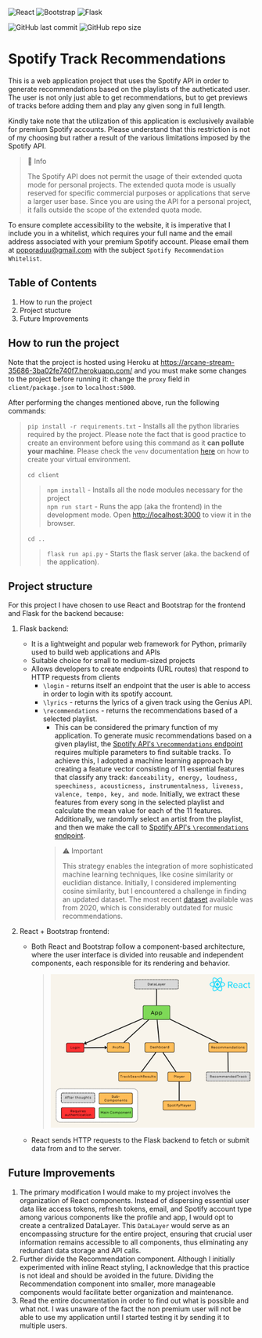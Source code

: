 

![React](https://img.shields.io/badge/react-%2320232a.svg?style=for-the-badge&logo=react&logoColor=%2361DAFB) ![Bootstrap](https://img.shields.io/badge/bootstrap-%238511FA.svg?style=for-the-badge&logo=bootstrap&logoColor=white) ![Flask](https://img.shields.io/badge/flask-%23000.svg?style=for-the-badge&logo=flask&logoColor=white)

![GitHub last commit](https://img.shields.io/github/last-commit/StephanoGit/spotify-api-music-recommendation) ![GitHub repo size](https://img.shields.io/github/repo-size/StephanoGit/spotify-api-music-recommendation)


# Spotify Track Recommendations
This is a web application project that uses the Spotify API in order to generate recommendations based on the playlists of the autheticated user. The user is not only just able to get recommendations, but to get previews of tracks before adding them and play any given song in full length.

Kindly take note that the utilization of this application is exclusively available for premium Spotify accounts. Please understand that this restriction is not of my choosing but rather a result of the various limitations imposed by the Spotify API.
    
> 📘 Info
> 
>The Spotify API does not permit the usage of their extended quota mode for personal projects. The extended quota mode is usually reserved for specific commercial purposes or applications that serve a larger user base. Since you are using the API for a personal project, it falls outside the scope of the extended quota mode.
    
To ensure complete accessibility to the website, it is imperative that I include you in a whitelist, which requires your full name and the email address associated with your premium Spotify account. Please email them at <poporaduu@gmail.com> with the subject `Spotify Recommendation Whitelist`. 


## Table of Contents
1. How to run the project
2. Project stucture
3. Future Improvements


## How to run the project
Note that the project is hosted using Heroku at https://arcane-stream-35686-3ba02fe740f7.herokuapp.com/ and you must make some changes to the project before running it: change the `proxy` field in `client/package.json` to `localhost:5000`.

After performing the changes mentioned above, run the following commands:
>`pip install -r requirements.txt` - Installs all the python libraries required by the project. Please note the fact that is good practice to create an environment before using this command as it **can pollute your machine**. Please check the `venv` documentation [here](https://docs.python.org/3/library/venv.html#creating-virtual-environments) on how to create your virtual environment.
>>
>`cd client`
>
>> `npm install` - Installs all the node modules necessary for the project\
>> `npm run start` - Runs the app (aka the frontend) in the development mode. Open [http://localhost:3000](http://localhost:3000) to view it in the browser.
>
>`cd .. `
>
>>`flask run api.py` - Starts the flask server (aka. the backend of the application).

## Project structure
For this project I have chosen to use React and Bootstrap for the frontend and Flask for the backend because:
1. Flask backend:
    * It is a lightweight and popular web framework for Python, primarily used to build web applications and APIs
    * Suitable choice for small to medium-sized projects
    * Allows developers to create endpoints (URL routes) that respond to HTTP requests from clients
        * `\login` - returns itself an endpoint that the user is able to access in order to login with its spotify account.
        * `\lyrics` - returns the lyrics of a given track using the Genius API.
        * `\recommendations` - returns the recommendations based of a selected playlist.
            * This can be considered the primary function of my application. To generate music recommendations based on a given playlist, the [Spotify API's `\recommendations` endpoint](https://developer.spotify.com/documentation/web-api/reference/get-recommendations) requires multiple parameters to find suitable tracks. To achieve this, I adopted a machine learning approach by creating a feature vector consisting of 11 essential features that classify any track: `danceability, energy, loudness, speechiness, acousticness, instrumentalness, liveness, valence, tempo, key, and mode`. Initially, we extract these features from every song in the selected playlist and calculate the mean value for each of the 11 features. Additionally, we randomly select an artist from the playlist, and then we make the call to [Spotify API's `\recommendations` endpoint](https://developer.spotify.com/documentation/web-api/reference/get-recommendations).
            > ⚠️ Important
            >
            > This strategy enables the integration of more sophisticated machine learning techniques, like cosine similarity or euclidian distance. Initially, I considered implementing cosine similarity, but I encountered a challenge in finding an updated dataset. The most recent [dataset](https://www.kaggle.com/yamaerenay/spotify-dataset-19212020-160k-tracks) available was from 2020, which is considerably outdated for music recommendations.
        
2. React + Bootstrap frontend:
    * Both React and Bootstrap follow a component-based architecture, where the user interface is divided into reusable and independent components, each responsible for its rendering and behavior.
        > ![React Components Diagram](https://github.com/StephanoGit/images/blob/main/Spotify%20React%20diagram.png)
    * React sends HTTP requests to the Flask backend to fetch or submit data from and to the server.

## Future Improvements
1. The primary modification I would make to my project involves the organization of React components. Instead of dispersing essential user data like access tokens, refresh tokens, email, and Spotify account type among various components like the profile and app, I would opt to create a centralized DataLayer. This `DataLayer` would serve as an encompassing structure for the entire project, ensuring that crucial user information remains accessible to all components, thus eliminating any redundant data storage and API calls.
2. Further divide the Recommendation component. Although I initially experimented with inline React styling, I acknowledge that this practice is not ideal and should be avoided in the future. Dividing the Recommendation component into smaller, more manageable components would facilitate better organization and maintenance.
3. Read the entire documentation in order to find out what is possible and what not. I was unaware of the fact the non premium user will not be able to use my application until I started testing it by sending it to multiple users.